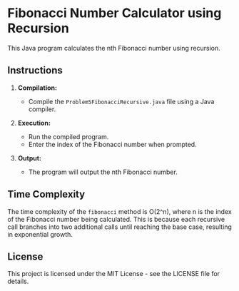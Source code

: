 # Fibonacci Number Calculator using Recursion

This Java program calculates the nth Fibonacci number using recursion.

## Instructions

1. **Compilation:**
   - Compile the `Problem5FibonacciRecursive.java` file using a Java compiler.

2. **Execution:**
   - Run the compiled program.
   - Enter the index of the Fibonacci number when prompted.

3. **Output:**
   - The program will output the nth Fibonacci number.

## Time Complexity

The time complexity of the `fibonacci` method is O(2^n), where n is the index of the Fibonacci number being calculated. This is because each recursive call branches into two additional calls until reaching the base case, resulting in exponential growth.

## License

This project is licensed under the MIT License - see the LICENSE file for details.
